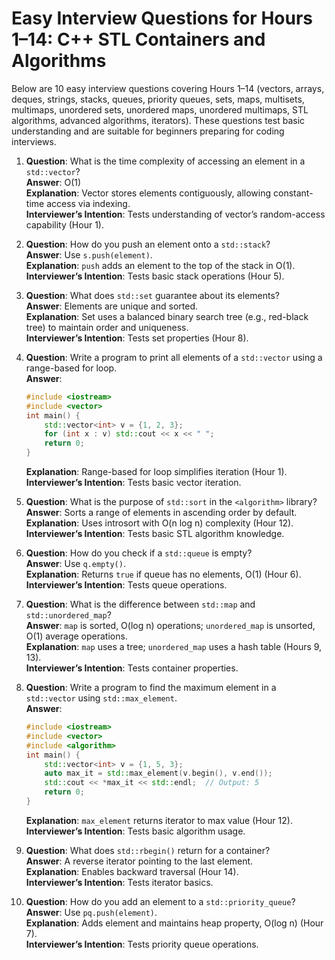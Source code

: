# Easy Interview Questions for Hours 1–14: C++ STL Containers and Algorithms

Below are 10 easy interview questions covering Hours 1–14 (vectors, arrays, deques, strings, stacks, queues, priority queues, sets, maps, multisets, multimaps, unordered sets, unordered maps, unordered multimaps, STL algorithms, advanced algorithms, iterators). These questions test basic understanding and are suitable for beginners preparing for coding interviews.

1. **Question**: What is the time complexity of accessing an element in a `std::vector`?  
   **Answer**: O(1)  
   **Explanation**: Vector stores elements contiguously, allowing constant-time access via indexing.  
   **Interviewer’s Intention**: Tests understanding of vector’s random-access capability (Hour 1).

2. **Question**: How do you push an element onto a `std::stack`?  
   **Answer**: Use `s.push(element)`.  
   **Explanation**: `push` adds an element to the top of the stack in O(1).  
   **Interviewer’s Intention**: Tests basic stack operations (Hour 5).

3. **Question**: What does `std::set` guarantee about its elements?  
   **Answer**: Elements are unique and sorted.  
   **Explanation**: Set uses a balanced binary search tree (e.g., red-black tree) to maintain order and uniqueness.  
   **Interviewer’s Intention**: Tests set properties (Hour 8).

4. **Question**: Write a program to print all elements of a `std::vector` using a range-based for loop.  
   **Answer**:  
   ```cpp
   #include <iostream>
   #include <vector>
   int main() {
       std::vector<int> v = {1, 2, 3};
       for (int x : v) std::cout << x << " ";
       return 0;
   }
   ```
   **Explanation**: Range-based for loop simplifies iteration (Hour 1).  
   **Interviewer’s Intention**: Tests basic vector iteration.

5. **Question**: What is the purpose of `std::sort` in the `<algorithm>` library?  
   **Answer**: Sorts a range of elements in ascending order by default.  
   **Explanation**: Uses introsort with O(n log n) complexity (Hour 12).  
   **Interviewer’s Intention**: Tests basic STL algorithm knowledge.

6. **Question**: How do you check if a `std::queue` is empty?  
   **Answer**: Use `q.empty()`.  
   **Explanation**: Returns `true` if queue has no elements, O(1) (Hour 6).  
   **Interviewer’s Intention**: Tests queue operations.

7. **Question**: What is the difference between `std::map` and `std::unordered_map`?  
   **Answer**: `map` is sorted, O(log n) operations; `unordered_map` is unsorted, O(1) average operations.  
   **Explanation**: `map` uses a tree; `unordered_map` uses a hash table (Hours 9, 13).  
   **Interviewer’s Intention**: Tests container properties.

8. **Question**: Write a program to find the maximum element in a `std::vector` using `std::max_element`.  
   **Answer**:  
   ```cpp
   #include <iostream>
   #include <vector>
   #include <algorithm>
   int main() {
       std::vector<int> v = {1, 5, 3};
       auto max_it = std::max_element(v.begin(), v.end());
       std::cout << *max_it << std::endl;  // Output: 5
       return 0;
   }
   ```
   **Explanation**: `max_element` returns iterator to max value (Hour 12).  
   **Interviewer’s Intention**: Tests basic algorithm usage.

9. **Question**: What does `std::rbegin()` return for a container?  
   **Answer**: A reverse iterator pointing to the last element.  
   **Explanation**: Enables backward traversal (Hour 14).  
   **Interviewer’s Intention**: Tests iterator basics.

10. **Question**: How do you add an element to a `std::priority_queue`?  
    **Answer**: Use `pq.push(element)`.  
    **Explanation**: Adds element and maintains heap property, O(log n) (Hour 7).  
    **Interviewer’s Intention**: Tests priority queue operations.